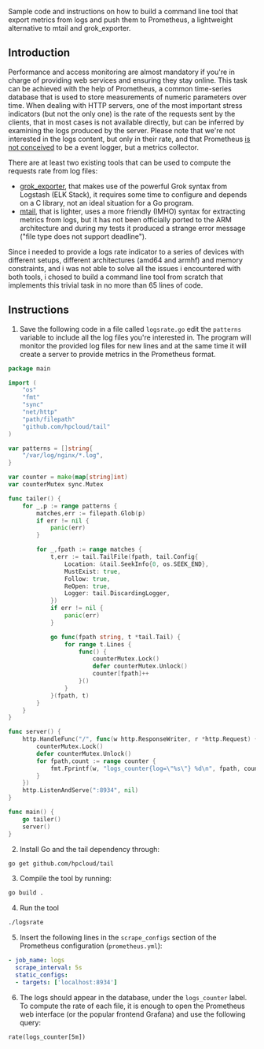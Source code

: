 Sample code and instructions on how to build a command line tool that export metrics from logs and push them to Prometheus, a lightweight alternative to mtail and grok_exporter. 

## Introduction

Performance and access monitoring are almost mandatory if you're in charge of providing web services and ensuring they stay online. This task can be achieved with the help of Prometheus, a common time-series database that is used to store measurements of numeric parameters over time. When dealing with HTTP servers, one of the most important stress indicators (but not the only one) is the rate of the requests sent by the clients, that in most cases is not available directly, but can be inferred by examining the logs produced by the server. Please note that we're not interested in the logs content, but only in their rate, and that Prometheus [is not conceived](https://prometheus.io/docs/introduction/faq/#how-to-feed-logs-into-prometheus) to be a event logger, but a metrics collector.

There are at least two existing tools that can be used to compute the requests rate from log files:
* [grok_exporter](https://github.com/fstab/grok_exporter), that makes use of the powerful Grok syntax from Logstash (ELK Stack), it requires some time to configure and depends on a C library, not an ideal situation for a Go program.
* [mtail](https://github.com/google/mtail), that is lighter, uses a more friendly (IMHO) syntax for extracting metrics from logs, but it has not been officially ported to the ARM architecture and during my tests it produced a strange error message ("file type does not support deadline").

Since i needed to provide a logs rate indicator to a series of devices with different setups, different architectures (amd64 and armhf) and memory constraints, and i was not able to solve all the issues i encountered with both tools, i chosed to build a command line tool from scratch that implements this trivial task in no more than 65 lines of code.

## Instructions

1) Save the following code in a file called `logsrate.go` edit the `patterns` variable to include all the log files you're interested in. The program will monitor the provided log files for new lines and at the same time it will create a server to provide metrics in the Prometheus format.
```go
package main

import (
    "os"
    "fmt"
    "sync"
    "net/http"
    "path/filepath"
    "github.com/hpcloud/tail"
)

var patterns = []string{
    "/var/log/nginx/*.log",
}

var counter = make(map[string]int)
var counterMutex sync.Mutex

func tailer() {
    for _,p := range patterns {
        matches,err := filepath.Glob(p)
        if err != nil {
            panic(err)
        }

        for _,fpath := range matches {
            t,err := tail.TailFile(fpath, tail.Config{
                Location: &tail.SeekInfo{0, os.SEEK_END},
                MustExist: true,
                Follow: true,
                ReOpen: true,
                Logger: tail.DiscardingLogger,
            })
            if err != nil {
                panic(err)
            }

            go func(fpath string, t *tail.Tail) {
                for range t.Lines {
                    func() {
                        counterMutex.Lock()
                        defer counterMutex.Unlock()
                        counter[fpath]++
                    }()
                }
            }(fpath, t)
        }
    }
}

func server() {
    http.HandleFunc("/", func(w http.ResponseWriter, r *http.Request) {
        counterMutex.Lock()
        defer counterMutex.Unlock()
        for fpath,count := range counter {
            fmt.Fprintf(w, "logs_counter{log=\"%s\"} %d\n", fpath, count)
        }
    })
    http.ListenAndServe(":8934", nil)
}

func main() {
    go tailer()
    server()
}
```

2) Install Go and the tail dependency through:
```bash
go get github.com/hpcloud/tail
```

3) Compile the tool by running:
```bash
go build .
```

4) Run the tool
```bash
./logsrate
```

5) Insert the following lines in the `scrape_configs` section of the Prometheus configuration (`prometheus.yml`):
```yml
- job_name: logs
  scrape_interval: 5s
  static_configs:
  - targets: ['localhost:8934']
```

6) The logs should appear in the database, under the `logs_counter` label. To compute the rate of each file, it is enough to open the Prometheus web interface (or the popular frontend Grafana) and use the following query:
```
rate(logs_counter[5m])
```
